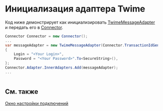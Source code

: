 # Инициализация адаптера Twime

Код ниже демонстрирует как инициализировать [TwimeMessageAdapter](xref:StockSharp.Twime.TwimeMessageAdapter) и передать его в [Connector](xref:StockSharp.Algo.Connector).

```cs
Connector Connector = new Connector();				
...				
var messageAdapter = new TwimeMessageAdapter(Connector.TransactionIdGenerator)
{
    Login = "<Your Login>",
    Password = "<Your Password>".To<SecureString>(),
};
Connector.Adapter.InnerAdapters.Add(messageAdapter);
...	
							
```

## См. также

[Окно настройки подключений](API_UI_ConnectorWindow.md)
